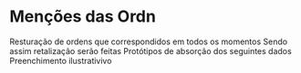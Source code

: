 # Menções das Ordn
Resturação de ordens que correspondidos em  todos os momentos
Sendo assim retalização serão feitas
Protótipos  de absorção dos seguintes dados 
Preenchimento ilustrativivo
